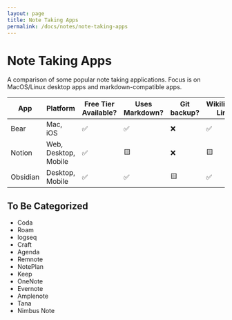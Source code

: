 ```yaml
---
layout: page
title: Note Taking Apps
permalink: /docs/notes/note-taking-apps
---
```


# Note Taking Apps

A comparison of some popular note taking applications. Focus is on MacOS/Linux desktop apps and markdown-compatible apps.

|App |Platform|Free Tier Available?|Uses Markdown?|Git backup?|Wikilinks/File Linking|Website|
|--- |--------|--------------------|--------------|-----------|----------------------|-------|
|Bear|Mac, iOS| ✅ | ✅ | ❌ | ✅ |https://bear.app/|
|Notion|Web, Desktop, Mobile| ✅ | 🟨 | ❌ | 🟨 |https://www.notion.so/|
|Obsidian|Desktop, Mobile| ✅ | ✅ | 🟨 | ✅ |https://obsidian.md/|

## To Be Categorized

- Coda
- Roam
- logseq
- Craft
- Agenda
- Remnote
- NotePlan
- Keep
- OneNote
- Evernote
- Amplenote
- Tana
- Nimbus Note
